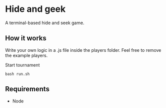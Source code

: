 # Hide and geek

A terminal-based hide and seek game. 

## How it works

Write your own logic in a .js file inside the players folder.
Feel free to remove the example players.

Start tournament 

`bash run.sh`

## Requirements

- Node
